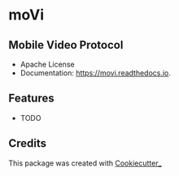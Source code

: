 moVi
===============================

Mobile Video Protocol
--------------------


* Apache License
* Documentation: https://movi.readthedocs.io.


Features
--------

* TODO

Credits
---------

This package was created with [Cookiecutter_](https://github.com/audreyr/cookiecutter)

